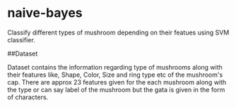 # naive-bayes

Classify different types of mushroom depending on their featues using SVM classifier.

##Dataset

   Dataset contains the information regarding type of mushrooms along with their features like, Shape, Color, Size and ring type etc of the mushroom's cap.
   There are approx 23 features given for the each mushroom along with the type or can say label of the mushroom but the gata is given in the form of characters.
